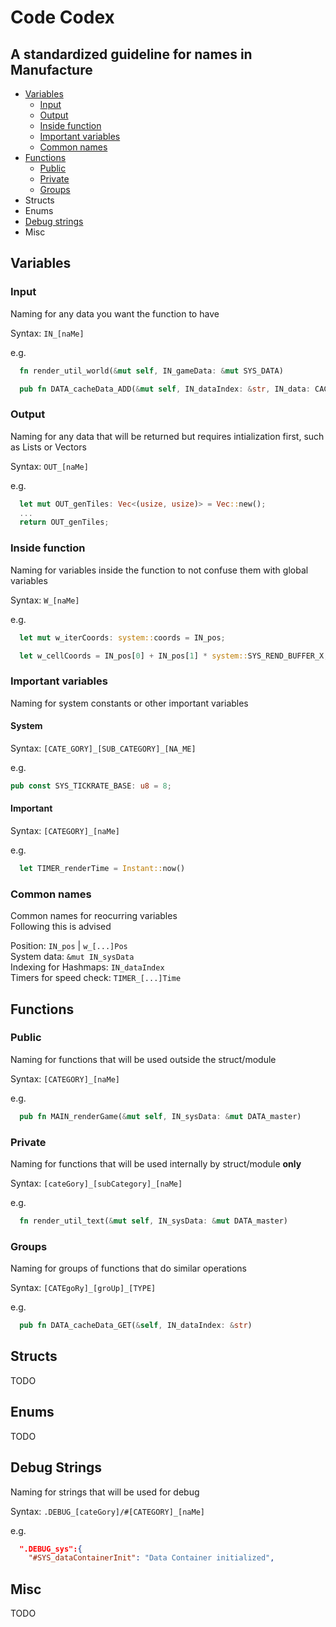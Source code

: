 # Code Codex

## A standardized guideline for names in Manufacture

- [Variables](#variables)
  - [Input](#input)
  - [Output](#output)
  - [Inside function](#inside-function)
  - [Important variables](#important-variables)
  - [Common names](#common-names)
- [Functions](#functions)
  - [Public](#public)
  - [Private](#private)
  - [Groups](#groups)
- Structs
- Enums
- [Debug strings](#debug-strings)
- Misc

## Variables

### Input

Naming for any data you want the function to have

Syntax: `IN_[naMe]`

e.g.

```rust
  fn render_util_world(&mut self, IN_gameData: &mut SYS_DATA)  
```

```rust
  pub fn DATA_cacheData_ADD(&mut self, IN_dataIndex: &str, IN_data: CACHE_TYPE)
```

### Output

Naming for any data that will be returned but requires intialization first, such as Lists or Vectors

Syntax: `OUT_[naMe]`

e.g.

```rust
  let mut OUT_genTiles: Vec<(usize, usize)> = Vec::new();  
  ...  
  return OUT_genTiles;
```

### Inside function

Naming for variables inside the function to not confuse them with global variables

Syntax: `W_[naMe]`

e.g.

```rust
  let mut w_iterCoords: system::coords = IN_pos;
```

```rust
  let w_cellCoords = IN_pos[0] + IN_pos[1] * system::SYS_REND_BUFFER_X;
```

### Important variables

Naming for system constants or other important variables

#### System

Syntax: `[CATE_GORY]_[SUB_CATEGORY]_[NA_ME]`

e.g.

```rust
pub const SYS_TICKRATE_BASE: u8 = 8;
```

#### Important

Syntax: `[CATEGORY]_[naMe]`

e.g.

```rust
  let TIMER_renderTime = Instant::now()
```

### Common names

Common names for reocurring variables  
Following this is advised

Position: `IN_pos` | `w_[...]Pos`  
System data: `&mut IN_sysData`  
Indexing for Hashmaps: `IN_dataIndex`  
Timers for speed check: `TIMER_[...]Time`

## Functions

### Public

Naming for functions that will be used outside the struct/module

Syntax: `[CATEGORY]_[naMe]`

e.g.

```rust
  pub fn MAIN_renderGame(&mut self, IN_sysData: &mut DATA_master)
```

### Private

Naming for functions that will be used internally by struct/module **only**

Syntax: `[cateGory]_[subCategory]_[naMe]`  

e.g.

```rust
  fn render_util_text(&mut self, IN_sysData: &mut DATA_master)
```

### Groups

Naming for groups of functions that do similar operations

Syntax: `[CATEgoRy]_[groUp]_[TYPE]`

e.g.

```rust
  pub fn DATA_cacheData_GET(&self, IN_dataIndex: &str)
```

## Structs

TODO

## Enums

TODO

## Debug Strings

Naming for strings that will be used for debug

Syntax: `.DEBUG_[cateGory]/#[CATEGORY]_[naMe]`

e.g.

```json
  ".DEBUG_sys":{
    "#SYS_dataContainerInit": "Data Container initialized",
```

## Misc

TODO
